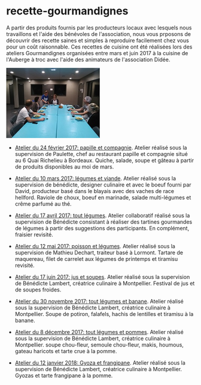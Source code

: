 # recette-gourmandignes
A partir des produits fournis par les producteurs locaux avec lesquels nous travaillons et l'aide des bénévoles de l'association, nous vous prposons de découvrir des recette saines et simples à reproduire facilement chez vous pour un coût raisonnable.
Ces recettes de cuisine ont été réalisées lors des ateliers Gourmandignes organisées entre mars et juin 2017 à la cuisine de l'Auberge à troc avec l'aide des animateurs de l'association Didée.

![Gourmandignes à table](https://raw.githubusercontent.com/akakeronos/recette-gourmandignes/master/images/smallIMG_20170310_203639.jpg)

* [Atelier du 24 février 2017: papille et compagnie](https://akakeronos.github.io/daktary/#akakeronos/recette-gourmandignes/blob/master/atelier-2017-02-24/index.md). Atelier réalisé sous la supervision de Paulette, chef au restaurant papille et compagnie situé au 6 Quai Richelieu à Bordeaux. Quiche, salade, soupe et gâteau à partir de produits disponibles au moi de mars.

* [Atelier du 10 mars 2017: légumes et viande](https://akakeronos.github.io/daktary/#akakeronos/recette-gourmandignes/blob/master/atelier-2017-03-10/index.md). Atelier réalisé sous la supervision de bénédicte, designer culinaire et avec le boeuf fourni par David, producteur basé dans le blayais avec des vaches de race hellford. Raviole de choux, boeuf en marinade, salade multi-légumes et crême parfumé au thé.

* [Atelier du 17 avril 2017: tout légumes](https://akakeronos.github.io/daktary/#akakeronos/recette-gourmandignes/blob/master/atelier-2017-04-17/index.md). Atelier collaboratif réalisé sous la supervision de Bénédicte consistant à réaliser des tartines gourmandes de légumes à partir des suggestions des participants. En complément, fraisier revisité.

* [Atelier du 12 mai 2017: poisson et légumes](https://akakeronos.github.io/daktary/#akakeronos/recette-gourmandignes/blob/master/atelier-2017-05-12/introduction.md). Atelier réalisé sous la supervision de Mathieu Dechart, traiteur basé à Lormont. Tartare de maquereau, filet de carrelet aux légumes de printemps et tiramisu revisité.

* [Atelier du 17 juin 2017: jus et soupes](https://akakeronos.github.io/daktary/#akakeronos/recette-gourmandignes/blob/master/atelier-2017-06-17/introduction.md). Atelier réalisé sous la supervision de Bénédicte Lambert, créatrice culinaire à Montpellier. Festival de jus et de soupes froides.

* [Atelier du 30 novembre 2017: tout légumes et banane](https://akakeronos.github.io/daktary/#akakeronos/recette-gourmandignes/blob/master/atelier-2017-11-30/introduction.md). Atelier réalisé sous la supervision de Bénédicte Lambert, créatrice culinaire à Montpellier. Soupe de potiron, falafels, hachis de lentilles et tiramisu à la banane.


* [Atelier du 8 décembre 2017: tout légumes et pommes](https://akakeronos.github.io/daktary/#akakeronos/recette-gourmandignes/blob/master/atelier-2017-12-08/introduction.md). Atelier réalisé sous la supervision de Bénédicte Lambert, créatrice culinaire à Montpellier. soupe chou-fleur, semoule chou-fleur, makis, houmous, gateau haricots et tarte crue à la pomme.

* [Atelier du 12 janvier 2018: Gyoza et frangipane](https://akakeronos.github.io/daktary/#akakeronos/recette-gourmandignes/blob/master/atelier-2018-01-12/introduction.md). Atelier réalisé sous la supervision de Bénédicte Lambert, créatrice culinaire à Montpellier. Gyozas et tarte frangipane à la pomme.